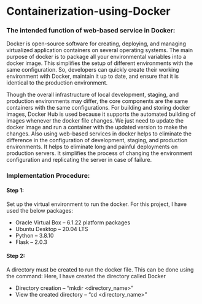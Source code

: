 # Containerization-using-Docker

### The intended function of web-based service in Docker:

Docker is open-source software for creating, deploying, and managing virtualized application containers on several operating systems. The main purpose of docker is to package all your environmental variables into a docker image. This simplifies the setup of different environments with the same configuration. So, developers can quickly create their working environment with Docker, maintain it up to date, and ensure that it is identical to the production environment.

Though the overall infrastructure of local development, staging, and production environments may differ, the core components are the same containers with the same configurations. For building and storing docker images, Docker Hub is used because it supports the automated building of images whenever the docker file changes. We just need to update the docker image and run a container with the updated version to make the changes. Also using web-based services in docker helps to eliminate the difference in the configuration of development, staging, and production environments. It helps to eliminate long and painful deployments on production servers. It simplifies the process of changing the environment configuration and replicating the server in case of failure.

### Implementation Procedure:

#### Step 1:
Set up the virtual environment to run the docker. For this project, I have used the below packages:
  
* Oracle Virtual Box – 6.1.22 platform packages
* Ubuntu Desktop – 20.04 LTS
* Python – 3.8.10
* Flask – 2.0.3

#### Step 2:
A directory must be created to run the docker file. This can be done using the command: Here, I have created the directory called Docker

* Directory creation – “mkdir <directory_name>”
* View the created directory – “cd <directory_name>”

